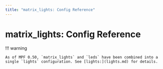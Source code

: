 ```yaml
---
title: "matrix_lights: Config Reference"
---
```


# matrix_lights: Config Reference

!!! warning

    As of MPF 0.50, `matrix_lights` and `leds` have been combined into a
    single `lights` configuration. See [lights:](lights.md) for details.
